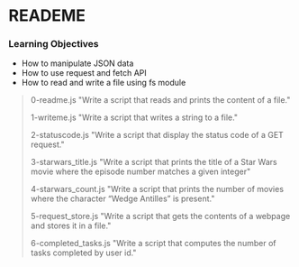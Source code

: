 #   READEME
### Learning Objectives
  - How to manipulate JSON data
  - How to use request and fetch API
  - How to read and write a file using fs module

  >>>
  > 0-readme.js "Write a script that reads and prints the content of a file."
  >
  > 1-writeme.js "Write a script that writes a string to a file."
  >
  > 2-statuscode.js "Write a script that display the status code of a GET request."
  >
  > 3-starwars_title.js "Write a script that prints the title of a Star Wars movie where the episode number matches a given integer"
  >
  > 4-starwars_count.js "Write a script that prints the number of movies where the character “Wedge Antilles” is present."
  >
  > 5-request_store.js "Write a script that gets the contents of a webpage and stores it in a file."
  >
  > 6-completed_tasks.js "Write a script that computes the number of tasks completed by user id."
  >

